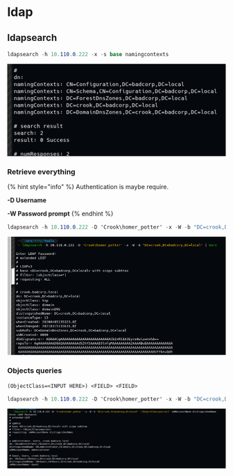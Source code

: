 # ldap

## ldapsearch

```csharp
ldapsearch -h 10.110.0.222 -x -s base namingcontexts
```

![](../../../../.gitbook/assets/image%20%28143%29.png)

### Retrieve everything

{% hint style="info" %}
Authentication is maybe require.

**-D Username**

**-W Password prompt**
{% endhint %}

```csharp
ldapsearch -h 10.110.0.222 -D 'Crook\homer_potter' -x -W -b "DC=crook,DC=badcorp,DC=local"
```

![](../../../../.gitbook/assets/image%20%28149%29.png)

### Objects queries

`(ObjectClass=<INPUT HERE>) <FIELD> <FIELD>`

```csharp
ldapsearch -h 10.110.0.222 -D 'Crook\homer_potter' -x -W -b "DC=crook,DC=badcorp,DC=local" '(ObjectClass=person)' sAMAccountName distinguishedName
```

![](../../../../.gitbook/assets/image%20%2898%29.png)

